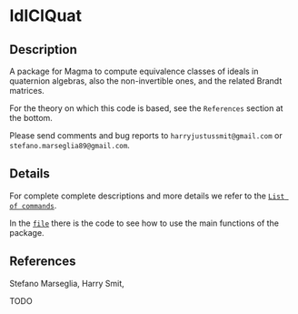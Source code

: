 # IdlClQuat

Description
--

A package for Magma to compute equivalence classes of ideals in quaternion algebras, also the non-invertible ones, and the related Brandt matrices.

For the theory on which this code is based, see the `References` section at the bottom.

Please send comments and bug reports to `harryjustussmit@gmail.com` or `stefano.marseglia89@gmail.com`.

Details
--

For complete complete descriptions and more details we refer to the [`List of commands`](https://github.com/harryjustussmit/IdlClQuat/blob/main/doc/ListOfCommands.md).

In the [`file`](https://github.com/harryjustussmit/IdlClQuat/blob/main/examples/example_brandt_matr.m) there is the code to see how to use the main functions of the package.

References
--

Stefano Marseglia, Harry Smit,

TODO

